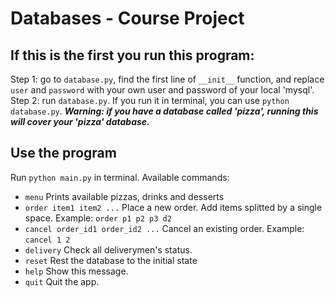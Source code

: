 # Databases - Course Project

## If this is the first you run this program:
Step 1: go to `database.py`, find the first line of `__init__` function, and replace `user` and `password` with your own user and password of your local 'mysql'.
Step 2: run `database.py`. If you run it in terminal, you can use `python database.py`.
***Warning: if you have a database called 'pizza', running this will cover your 'pizza' database.***

## Use the program
Run `python main.py` in terminal.
Available commands:
- `menu`
  Prints available pizzas, drinks and desserts
- `order item1 item2 ...`
  Place a new order. Add items splitted by a single space.
  Example: `order p1 p2 p3 d2`
- `cancel order_id1 order_id2 ...`
  Cancel an existing order.
  Example: `cancel 1 2`
- `delivery`
  Check all deliverymen's status.
- `reset`
  Rest the database to the initial state
- `help`
  Show this message.
- `quit`
  Quit the app.